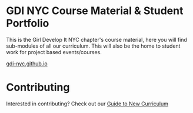 # GDI NYC Course Material & Student Portfolio
This is the Girl Develop It NYC chapter's course material, here you will find sub-modules of all our curriculum.
This will also be the home to student work for project based events/courses.

[gdi-nyc.github.io](gdi-nyc.github.io)

# Contributing
Interested in contributing? Check out our [Guide to New Curriculum](https://github.com/gdi-nyc/guide-to-new-curriculum) 
